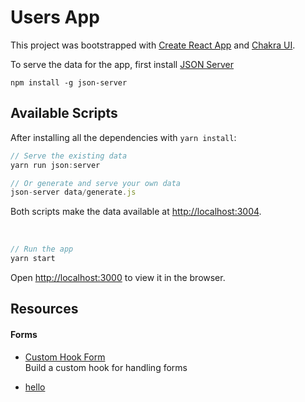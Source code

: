 # Users App

This project was bootstrapped with [Create React App](https://github.com/facebook/create-react-app) and [Chakra UI](https://chakra-ui.com/).

To serve the data for the app, first install [JSON Server](https://github.com/typicode/json-server)

`npm install -g json-server`

## Available Scripts

After installing all the dependencies with `yarn install`:

```js
// Serve the existing data
yarn run json:server

// Or generate and serve your own data
json-server data/generate.js
```
Both scripts make the data available at [http://localhost:3004](http://localhost:3004).

<br />

```js
// Run the app
yarn start
```
Open [http://localhost:3000](http://localhost:3000) to view it in the browser.


## Resources

#### Forms
 - [Custom Hook Form](https://www.telerik.com/blogs/how-to-build-custom-forms-react-hooks)<br />
    Build a custom hook for handling forms
    
 - [hello](#)